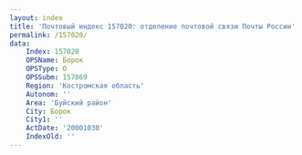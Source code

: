 ```yaml
---
layout: index
title: 'Почтовый индекс 157020: отделение почтовой связи Почты России'
permalink: /157020/
data:
    Index: 157020
    OPSName: Борок
    OPSType: О
    OPSSubm: 157069
    Region: 'Костромская область'
    Autonom: ''
    Area: 'Буйский район'
    City: Борок
    City1: ''
    ActDate: '20001030'
    IndexOld: ''
---
```

